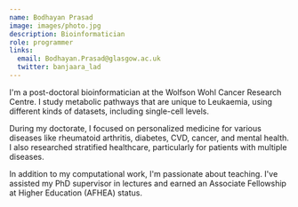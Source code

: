 ```yaml
---
name: Bodhayan Prasad
image: images/photo.jpg
description: Bioinformatician
role: programmer
links:
  email: Bodhayan.Prasad@glasgow.ac.uk
  twitter: banjaara_lad
---
```


I'm a post-doctoral bioinformatician at the Wolfson Wohl Cancer Research Centre. I study metabolic pathways that are unique to Leukaemia, using different kinds of datasets, including single-cell levels.

During my doctorate, I focused on personalized medicine for various diseases like rheumatoid arthritis, diabetes, CVD, cancer, and mental health. I also researched stratified healthcare, particularly for patients with multiple diseases.

In addition to my computational work, I'm passionate about teaching. I've assisted my PhD supervisor in lectures and earned an Associate Fellowship at Higher Education (AFHEA) status.
